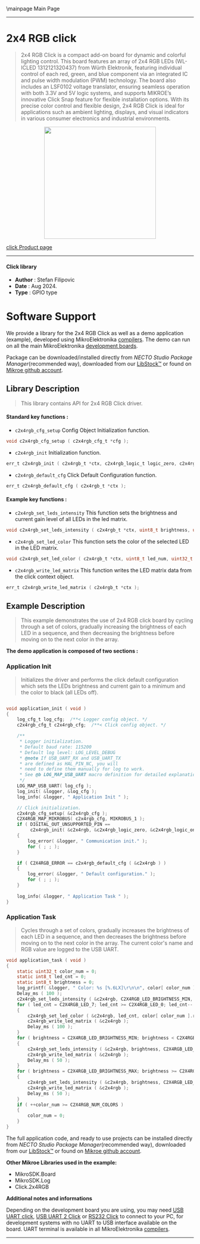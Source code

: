 \mainpage Main Page

---
# 2x4 RGB click

> 2x4 RGB Click is a compact add-on board for dynamic and colorful lighting control. This board features an array of 2x4 RGB LEDs (WL-ICLED 1312121320437) from Würth Elektronik, featuring individual control of each red, green, and blue component via an integrated IC and pulse width modulation (PWM) technology. The board also includes an LSF0102 voltage translator, ensuring seamless operation with both 3.3V and 5V logic systems, and supports MIKROE’s innovative Click Snap feature for flexible installation options. With its precise color control and flexible design, 2x4 RGB Click is ideal for applications such as ambient lighting, displays, and visual indicators in various consumer electronics and industrial environments.

<p align="center">
  <img src="https://download.mikroe.com/images/click_for_ide/2x4rgb_click.png" height=300px>
</p>

[click Product page](https://www.mikroe.com/2x4-rgb-click)

---


#### Click library

- **Author**        : Stefan Filipovic
- **Date**          : Aug 2024.
- **Type**          : GPIO type


# Software Support

We provide a library for the 2x4 RGB Click
as well as a demo application (example), developed using MikroElektronika
[compilers](https://www.mikroe.com/necto-studio).
The demo can run on all the main MikroElektronika [development boards](https://www.mikroe.com/development-boards).

Package can be downloaded/installed directly from *NECTO Studio Package Manager*(recommended way), downloaded from our [LibStock&trade;](https://libstock.mikroe.com) or found on [Mikroe github account](https://github.com/MikroElektronika/mikrosdk_click_v2/tree/master/clicks).

## Library Description

> This library contains API for 2x4 RGB Click driver.

#### Standard key functions :

- `c2x4rgb_cfg_setup` Config Object Initialization function.
```c
void c2x4rgb_cfg_setup ( c2x4rgb_cfg_t *cfg );
```

- `c2x4rgb_init` Initialization function.
```c
err_t c2x4rgb_init ( c2x4rgb_t *ctx, c2x4rgb_logic_t logic_zero, c2x4rgb_logic_t logic_one, c2x4rgb_cfg_t *cfg );
```

- `c2x4rgb_default_cfg` Click Default Configuration function.
```c
err_t c2x4rgb_default_cfg ( c2x4rgb_t *ctx );
```

#### Example key functions :

- `c2x4rgb_set_leds_intensity` This function sets the brightness and current gain level of all LEDs in the led matrix.
```c
void c2x4rgb_set_leds_intensity ( c2x4rgb_t *ctx, uint8_t brightness, uint8_t gain );
```

- `c2x4rgb_set_led_color` This function sets the color of the selected LED in the LED matrix.
```c
void c2x4rgb_set_led_color ( c2x4rgb_t *ctx, uint8_t led_num, uint32_t rgb );
```

- `c2x4rgb_write_led_matrix` This function writes the LED matrix data from the click context object.
```c
err_t c2x4rgb_write_led_matrix ( c2x4rgb_t *ctx );
```

## Example Description

> This example demonstrates the use of 2x4 RGB click board by cycling through
a set of colors, gradually increasing the brightness of each LED in a sequence,
and then decreasing the brightness before moving on to the next color in the array.

**The demo application is composed of two sections :**

### Application Init

> Initializes the driver and performs the click default configuration which sets
the LEDs brightness and current gain to a minimum and the color to black (all LEDs off).

```c

void application_init ( void )
{
    log_cfg_t log_cfg;  /**< Logger config object. */
    c2x4rgb_cfg_t c2x4rgb_cfg;  /**< Click config object. */

    /** 
     * Logger initialization.
     * Default baud rate: 115200
     * Default log level: LOG_LEVEL_DEBUG
     * @note If USB_UART_RX and USB_UART_TX 
     * are defined as HAL_PIN_NC, you will 
     * need to define them manually for log to work. 
     * See @b LOG_MAP_USB_UART macro definition for detailed explanation.
     */
    LOG_MAP_USB_UART( log_cfg );
    log_init( &logger, &log_cfg );
    log_info( &logger, " Application Init " );

    // Click initialization.
    c2x4rgb_cfg_setup( &c2x4rgb_cfg );
    C2X4RGB_MAP_MIKROBUS( c2x4rgb_cfg, MIKROBUS_1 );
    if ( DIGITAL_OUT_UNSUPPORTED_PIN == 
         c2x4rgb_init( &c2x4rgb, &c2x4rgb_logic_zero, &c2x4rgb_logic_one, &c2x4rgb_cfg ) ) 
    {
        log_error( &logger, " Communication init." );
        for ( ; ; );
    }

    if ( C2X4RGB_ERROR == c2x4rgb_default_cfg ( &c2x4rgb ) )
    {
        log_error( &logger, " Default configuration." );
        for ( ; ; );
    }
    
    log_info( &logger, " Application Task " );
}

```

### Application Task

> Cycles through a set of colors, gradually increases the brightness of each LED
in a sequence, and then decreases the brightness before moving on to the next
color in the array. The current color's name and RGB value are logged to the USB UART.

```c
void application_task ( void )
{
    static uint32_t color_num = 0;
    static int8_t led_cnt = 0;
    static int8_t brightness = 0;
    log_printf( &logger, " Color: %s [%.6LX]\r\n\n", color[ color_num ].name, color[ color_num ].rgb );
    Delay_ms ( 100 );
    c2x4rgb_set_leds_intensity ( &c2x4rgb, C2X4RGB_LED_BRIGHTNESS_MIN, C2X4RGB_LED_CURRENT_GAIN_DEFAULT );
    for ( led_cnt = C2X4RGB_LED_7; led_cnt >= C2X4RGB_LED_0; led_cnt-- )
    {
        c2x4rgb_set_led_color ( &c2x4rgb, led_cnt, color[ color_num ].rgb );
        c2x4rgb_write_led_matrix ( &c2x4rgb );
        Delay_ms ( 100 );
    }
    for ( brightness = C2X4RGB_LED_BRIGHTNESS_MIN; brightness < C2X4RGB_LED_BRIGHTNESS_MAX; brightness++ )
    {
        c2x4rgb_set_leds_intensity ( &c2x4rgb, brightness, C2X4RGB_LED_CURRENT_GAIN_DEFAULT );
        c2x4rgb_write_led_matrix ( &c2x4rgb );
        Delay_ms ( 50 );
    }
    for ( brightness = C2X4RGB_LED_BRIGHTNESS_MAX; brightness >= C2X4RGB_LED_BRIGHTNESS_MIN; brightness-- )
    {
        c2x4rgb_set_leds_intensity ( &c2x4rgb, brightness, C2X4RGB_LED_CURRENT_GAIN_DEFAULT );
        c2x4rgb_write_led_matrix ( &c2x4rgb );
        Delay_ms ( 50 );
    }
    if ( ++color_num >= C2X4RGB_NUM_COLORS )
    {
        color_num = 0;
    }
}
```

The full application code, and ready to use projects can be installed directly from *NECTO Studio Package Manager*(recommended way), downloaded from our [LibStock&trade;](https://libstock.mikroe.com) or found on [Mikroe github account](https://github.com/MikroElektronika/mikrosdk_click_v2/tree/master/clicks).

**Other Mikroe Libraries used in the example:**

- MikroSDK.Board
- MikroSDK.Log
- Click.2x4RGB

**Additional notes and informations**

Depending on the development board you are using, you may need
[USB UART click](https://www.mikroe.com/usb-uart-click),
[USB UART 2 Click](https://www.mikroe.com/usb-uart-2-click) or
[RS232 Click](https://www.mikroe.com/rs232-click) to connect to your PC, for
development systems with no UART to USB interface available on the board. UART
terminal is available in all MikroElektronika
[compilers](https://shop.mikroe.com/compilers).

---
